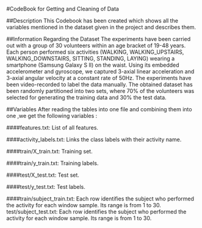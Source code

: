 #CodeBook for Getting and Cleaning of Data 

##Description 
This Codebook has been created which shows all the variables mentioned in the dataset given in the project and describes them.

##Information Regarding the Dataset 
The experiments have been carried out with a group of 30 volunteers within an age bracket of 19-48 years. 
Each person performed six activities (WALKING, WALKING_UPSTAIRS, WALKING_DOWNSTAIRS, SITTING, STANDING, LAYING) wearing a 
smartphone (Samsung Galaxy S II) on the waist. Using its embedded accelerometer and gyroscope, we captured 3-axial linear 
acceleration and 3-axial angular velocity at a constant rate of 50Hz. The experiments have been video-recorded to label the 
data manually. The obtained dataset has been randomly partitioned into two sets, where 70% of the volunteers was selected for 
generating the training data and 30% the test data.


##Variables 
After reading the tables into one file and combining them into one ,we get the following variables :

####features.txt: 
List of all features.

####activity_labels.txt: 
Links the class labels with their activity name.

####train/X_train.txt: 
Training set.

####train/y_train.txt: 
Training labels.

####test/X_test.txt: 
Test set.

####test/y_test.txt: 
Test labels.

####train/subject_train.txt: 
Each row identifies the subject who performed the activity for each window sample. Its range is from 1 to 30.
test/subject_test.txt: Each row identifies the subject who performed the activity for each window sample. Its range is from 1 to 30.


